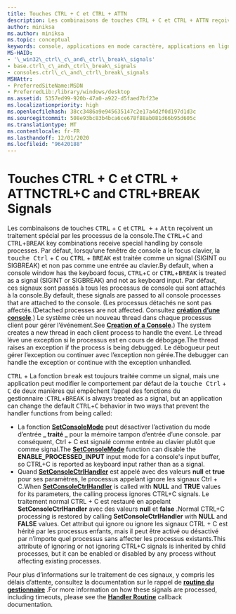 ```yaml
---
title: Touches CTRL + C et CTRL + ATTN
description: Les combinaisons de touches CTRL + C et CTRL + ATTN reçoivent un traitement spécial par les processus de la console.
author: miniksa
ms.author: miniksa
ms.topic: conceptual
keywords: console, applications en mode caractère, applications en ligne de commande, applications de terminal, API console
MS-HAID:
- '\_win32\_ctrl\_c\_and\_ctrl\_break\_signals'
- base.ctrl\_c\_and\_ctrl\_break\_signals
- consoles.ctrl\_c\_and\_ctrl\_break\_signals
MSHAttr:
- PreferredSiteName:MSDN
- PreferredLib:/library/windows/desktop
ms.assetid: 5357ed99-920b-47a0-a922-d5faed7bf23e
ms.localizationpriority: high
ms.openlocfilehash: 38cc3486a9e945635147c2e17a4d2f0d197d1d3c
ms.sourcegitcommit: 508e93bc83b4bca6ce678f88ab081d66b95d605c
ms.translationtype: MT
ms.contentlocale: fr-FR
ms.lasthandoff: 12/01/2020
ms.locfileid: "96420188"
---
```

# <a name="ctrlc-and-ctrlbreak-signals"></a><span data-ttu-id="c66fa-104">Touches CTRL + C et CTRL + ATTN</span><span class="sxs-lookup"><span data-stu-id="c66fa-104">CTRL+C and CTRL+BREAK Signals</span></span>

<span data-ttu-id="c66fa-105">Les combinaisons de touches <kbd>CTRL</kbd> + <kbd>C</kbd> et <kbd>CTRL +</kbd> + <kbd>Attn</kbd> reçoivent un traitement spécial par les processus de la console.</span><span class="sxs-lookup"><span data-stu-id="c66fa-105">The <kbd>CTRL</kbd>+<kbd>C</kbd> and <kbd>CTRL</kbd>+<kbd>BREAK</kbd> key combinations receive special handling by console processes.</span></span> <span data-ttu-id="c66fa-106">Par défaut, lorsqu’une fenêtre de console a le focus clavier, la <kbd>touche Ctrl</kbd> + <kbd>C</kbd> ou <kbd>CTRL</kbd> + <kbd>BREAK</kbd> est traitée comme un signal (SIGINT ou SIGBREAK) et non pas comme une entrée au clavier.</span><span class="sxs-lookup"><span data-stu-id="c66fa-106">By default, when a console window has the keyboard focus, <kbd>CTRL</kbd>+<kbd>C</kbd> or <kbd>CTRL</kbd>+<kbd>BREAK</kbd> is treated as a signal (SIGINT or SIGBREAK) and not as keyboard input.</span></span> <span data-ttu-id="c66fa-107">Par défaut, ces signaux sont passés à tous les processus de console qui sont attachés à la console.</span><span class="sxs-lookup"><span data-stu-id="c66fa-107">By default, these signals are passed to all console processes that are attached to the console.</span></span> <span data-ttu-id="c66fa-108">(Les processus détachés ne sont pas affectés.</span><span class="sxs-lookup"><span data-stu-id="c66fa-108">(Detached processes are not affected.</span></span> <span data-ttu-id="c66fa-109">Consultez [**création d’une console**](creation-of-a-console.md).) Le système crée un nouveau thread dans chaque processus client pour gérer l’événement.</span><span class="sxs-lookup"><span data-stu-id="c66fa-109">See [**Creation of a Console**](creation-of-a-console.md).) The system creates a new thread in each client process to handle the event.</span></span> <span data-ttu-id="c66fa-110">Le thread lève une exception si le processus est en cours de débogage.</span><span class="sxs-lookup"><span data-stu-id="c66fa-110">The thread raises an exception if the process is being debugged.</span></span> <span data-ttu-id="c66fa-111">Le débogueur peut gérer l’exception ou continuer avec l’exception non gérée.</span><span class="sxs-lookup"><span data-stu-id="c66fa-111">The debugger can handle the exception or continue with the exception unhandled.</span></span>

<span data-ttu-id="c66fa-112"><kbd>CTRL</kbd> + La fonction <kbd>break</kbd> est toujours traitée comme un signal, mais une application peut modifier le comportement par défaut de la <kbd>touche Ctrl</kbd> + <kbd>C</kbd> de deux manières qui empêchent l’appel des fonctions du gestionnaire :</span><span class="sxs-lookup"><span data-stu-id="c66fa-112"><kbd>CTRL</kbd>+<kbd>BREAK</kbd> is always treated as a signal, but an application can change the default <kbd>CTRL</kbd>+<kbd>C</kbd> behavior in two ways that prevent the handler functions from being called:</span></span>

- <span data-ttu-id="c66fa-113">La fonction [**SetConsoleMode**](setconsolemode.md) peut désactiver l’activation du mode d’entrée **\_ traité \_** pour la mémoire tampon d’entrée d’une console. par conséquent, Ctrl + C est signalé comme entrée au clavier plutôt que comme signal.</span><span class="sxs-lookup"><span data-stu-id="c66fa-113">The [**SetConsoleMode**](setconsolemode.md) function can disable the **ENABLE\_PROCESSED\_INPUT** input mode for a console's input buffer, so CTRL+C is reported as keyboard input rather than as a signal.</span></span>
- <span data-ttu-id="c66fa-114">Quand [**SetConsoleCtrlHandler**](setconsolectrlhandler.md) est appelé avec des valeurs **null** et **true** pour ses paramètres, le processus appelant ignore les signaux Ctrl + C.</span><span class="sxs-lookup"><span data-stu-id="c66fa-114">When [**SetConsoleCtrlHandler**](setconsolectrlhandler.md) is called with **NULL** and **TRUE** values for its parameters, the calling process ignores CTRL+C signals.</span></span> <span data-ttu-id="c66fa-115">Le traitement normal CTRL + C est restauré en appelant **SetConsoleCtrlHandler** avec des valeurs **null** et **false** .</span><span class="sxs-lookup"><span data-stu-id="c66fa-115">Normal CTRL+C processing is restored by calling **SetConsoleCtrlHandler** with **NULL** and **FALSE** values.</span></span> <span data-ttu-id="c66fa-116">Cet attribut qui ignore ou ignore les signaux CTRL + C est hérité par les processus enfants, mais il peut être activé ou désactivé par n’importe quel processus sans affecter les processus existants.</span><span class="sxs-lookup"><span data-stu-id="c66fa-116">This attribute of ignoring or not ignoring CTRL+C signals is inherited by child processes, but it can be enabled or disabled by any process without affecting existing processes.</span></span>

<span data-ttu-id="c66fa-117">Pour plus d’informations sur le traitement de ces signaux, y compris les délais d’attente, consultez la documentation sur le rappel de [**routine du gestionnaire**](handlerroutine.md) .</span><span class="sxs-lookup"><span data-stu-id="c66fa-117">For more information on how these signals are processed, including timeouts, please see the [**Handler Routine**](handlerroutine.md) callback documentation.</span></span>

